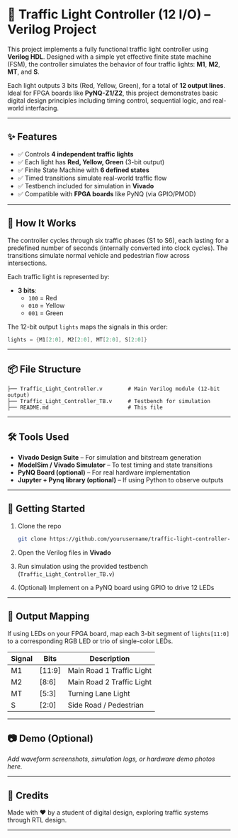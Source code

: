 
# 🚦 Traffic Light Controller (12 I/O) – Verilog Project

This project implements a fully functional traffic light controller using **Verilog HDL**. Designed with a simple yet effective finite state machine (FSM), the controller simulates the behavior of four traffic lights: **M1**, **M2**, **MT**, and **S**.

Each light outputs 3 bits (Red, Yellow, Green), for a total of **12 output lines**. Ideal for FPGA boards like **PyNQ-Z1/Z2**, this project demonstrates basic digital design principles including timing control, sequential logic, and real-world interfacing.

---

## ✨ Features

- ✅ Controls **4 independent traffic lights**
- ✅ Each light has **Red, Yellow, Green** (3-bit output)
- ✅ Finite State Machine with **6 defined states**
- ✅ Timed transitions simulate real-world traffic flow
- ✅ Testbench included for simulation in **Vivado**
- ✅ Compatible with **FPGA boards** like PyNQ (via GPIO/PMOD)

---

## 🧠 How It Works

The controller cycles through six traffic phases (S1 to S6), each lasting for a predefined number of seconds (internally converted into clock cycles). The transitions simulate normal vehicle and pedestrian flow across intersections.

Each traffic light is represented by:
- **3 bits**:  
  - `100` = Red  
  - `010` = Yellow  
  - `001` = Green  

The 12-bit output `lights` maps the signals in this order:
```verilog
lights = {M1[2:0], M2[2:0], MT[2:0], S[2:0]}
```

---

## 📦 File Structure

```
├── Traffic_Light_Controller.v        # Main Verilog module (12-bit output)
├── Traffic_Light_Controller_TB.v     # Testbench for simulation
├── README.md                         # This file
```

---

## 🛠 Tools Used

- **Vivado Design Suite** – For simulation and bitstream generation  
- **ModelSim / Vivado Simulator** – To test timing and state transitions  
- **PyNQ Board (optional)** – For real hardware implementation  
- **Jupyter + Pynq library (optional)** – If using Python to observe outputs

---

## 🚀 Getting Started

1. Clone the repo  
   ```bash
   git clone https://github.com/yourusername/traffic-light-controller-12IO.git
   ```

2. Open the Verilog files in **Vivado**

3. Run simulation using the provided testbench (`Traffic_Light_Controller_TB.v`)

4. (Optional) Implement on a PyNQ board using GPIO to drive 12 LEDs

---

## 🔌 Output Mapping

If using LEDs on your FPGA board, map each 3-bit segment of `lights[11:0]` to a corresponding RGB LED or trio of single-color LEDs.

| Signal     | Bits      | Description             |
|------------|-----------|--------------------------|
| M1         | [11:9]    | Main Road 1 Traffic Light |
| M2         | [8:6]     | Main Road 2 Traffic Light |
| MT         | [5:3]     | Turning Lane Light       |
| S          | [2:0]     | Side Road / Pedestrian   |

---

## 📷 Demo (Optional)

_Add waveform screenshots, simulation logs, or hardware demo photos here._

---

## 🙌 Credits

Made with ❤️ by a student of digital design, exploring traffic systems through RTL design.

---
